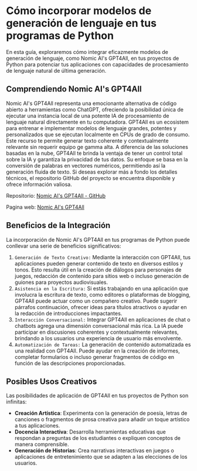 # Cómo incorporar modelos de generación de lenguaje en tus programas de Python

En esta guía, exploraremos cómo integrar eficazmente modelos de generación de lenguaje, como Nomic AI's GPT4All, en tus proyectos de Python para potenciar tus aplicaciones con capacidades de procesamiento de lenguaje natural de última generación.

## Comprendiendo Nomic AI's GPT4All

Nomic AI's GPT4All representa una emocionante alternativa de código abierto a herramientas como ChatGPT, ofreciendo la posibilidad única de ejecutar una instancia local de una potente IA de procesamiento de lenguaje natural directamente en tu computadora. GPT4All es un ecosistem para entrenar e implementar modelos de lenguaje grandes, potentes y personalizados que se ejecutan localmente en CPUs de grado de consumo. Este recurso te permite generar texto coherente y contextualmente relevante sin requerir equipo ge gamma alta. A diferencia de las soluciones basadas en la nube, GPT4All te brinda la ventaja de tener un control total sobre la IA y garantiza la privacidad de tus datos. Su enfoque se basa en la conversión de palabras en vectores numéricos, permitiendo así la generación fluida de texto. Si deseas explorar más a fondo los detalles técnicos, el repositorio GitHub del proyecto se encuentra disponible y ofrece información valiosa.

Repositorio: [Nomic AI's GPT4All - GitHub](https://github.com/nomic-ai/gpt4all)

Pagina web:  [Nomic AI's GPT4All](https://gpt4all.io/index.html)

## Beneficios de la Integración

La incorporación de Nomic AI's GPT4All en tus programas de Python puede conllevar una serie de beneficios significativos:

 1. `Generación de Texto Creativo:`
Mediante la interacción con GPT4All, tus aplicaciones pueden generar contenido de texto en diversos estilos y tonos. Esto resulta útil en la creación de diálogos para personajes de juegos, redacción de contenido para sitios web o incluso generación de guiones para proyectos audiovisuales.
 2. `Asistencia en la Escritura:`
Si estás trabajando en una aplicación que involucra la escritura de texto, como editores o plataformas de blogging, GPT4All puede actuar como un compañero creativo. Puede sugerir párrafos continuación, ofrecer ideas para títulos atractivos o ayudar en la redacción de introducciones impactantes.
 3. `Interacción Conversacional:`
Integrar GPT4All en aplicaciones de chat o chatbots agrega una dimensión conversacional más rica. La IA puede participar en discusiones coherentes y contextualmente relevantes, brindando a los usuarios una experiencia de usuario más envolvente.
 4. `Automatización de Tareas:`
La generación de contenido automatizada es una realidad con GPT4All. Puede ayudar en la creación de informes, completar formularios o incluso generar fragmentos de código en función de las descripciones proporcionadas.

## Posibles Usos Creativos

Las posibilidades de aplicación de GPT4All en tus proyectos de Python son infinitas:

- **Creación Artística**: Experimenta con la generación de poesía, letras de canciones o fragmentos de prosa creativa para añadir un toque artístico a tus aplicaciones.
- **Docencia Interactiva**: Desarrolla herramientas educativas que respondan a preguntas de los estudiantes o expliquen conceptos de manera comprensible.
- **Generación de Historias**: Crea narrativas interactivas en juegos o aplicaciones de entretenimiento que se adapten a las elecciones de los usuarios.

